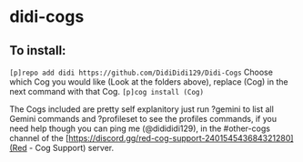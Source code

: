 # didi-cogs
## To install:
```[p]repo add didi https://github.com/DidiDidi129/Didi-Cogs```
Choose which Cog you would like (Look at the folders above), replace (Cog) in the next command with that Cog.
```[p]cog install (Cog)```

The Cogs included are pretty self explanitory just run ?gemini to list all Gemini commands and ?profileset to see the profiles commands, if you need help though you can ping me (@didididi129), in the #other-cogs channel of the [https://discord.gg/red-cog-support-240154543684321280](Red - Cog Support) server.
